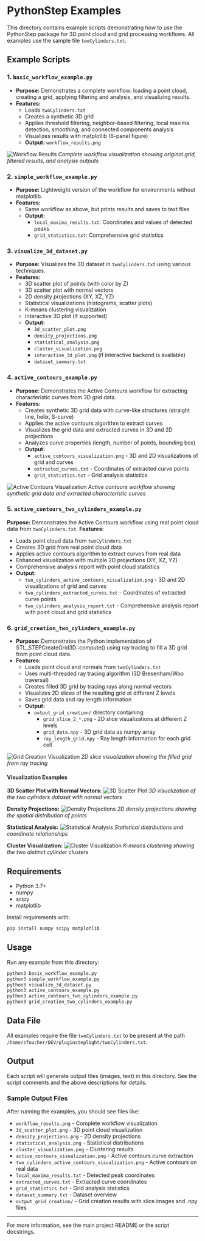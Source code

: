 # PythonStep Examples

This directory contains example scripts demonstrating how to use the PythonStep package for 3D point cloud and grid processing workflows. All examples use the sample file `twoCylinders.txt`.

## Example Scripts

### 1. `basic_workflow_example.py`
- **Purpose:** Demonstrates a complete workflow: loading a point cloud, creating a grid, applying filtering and analysis, and visualizing results.
- **Features:**
  - Loads `twoCylinders.txt`
  - Creates a synthetic 3D grid
  - Applies threshold filtering, neighbor-based filtering, local maxima detection, smoothing, and connected components analysis
  - Visualizes results with matplotlib (6-panel figure)
  - **Output:** `workflow_results.png`

![Workflow Results](workflow_results.png)
*Complete workflow visualization showing original grid, filtered results, and analysis outputs*

### 2. `simple_workflow_example.py`
- **Purpose:** Lightweight version of the workflow for environments without matplotlib.
- **Features:**
  - Same workflow as above, but prints results and saves to text files
  - **Output:**
    - `local_maxima_results.txt`: Coordinates and values of detected peaks
    - `grid_statistics.txt`: Comprehensive grid statistics

### 3. `visualize_3d_dataset.py`
- **Purpose:** Visualizes the 3D dataset in `twoCylinders.txt` using various techniques.
- **Features:**
  - 3D scatter plot of points (with color by Z)
  - 3D scatter plot with normal vectors
  - 2D density projections (XY, XZ, YZ)
  - Statistical visualizations (histograms, scatter plots)
  - K-means clustering visualization
  - Interactive 3D plot (if supported)
  - **Output:**
    - `3d_scatter_plot.png`
    - `density_projections.png`
    - `statistical_analysis.png`
    - `cluster_visualization.png`
    - `interactive_3d_plot.png` (if interactive backend is available)
    - `dataset_summary.txt`

### 4. `active_contours_example.py`
- **Purpose:** Demonstrates the Active Contours workflow for extracting characteristic curves from 3D grid data.
- **Features:**
  - Creates synthetic 3D grid data with curve-like structures (straight line, helix, S-curve)
  - Applies the active contours algorithm to extract curves
  - Visualizes the grid data and extracted curves in 3D and 2D projections
  - Analyzes curve properties (length, number of points, bounding box)
  - **Output:**
    - `active_contours_visualization.png` - 3D and 2D visualizations of grid and curves
    - `extracted_curves.txt` - Coordinates of extracted curve points
    - `grid_statistics.txt` - Grid analysis statistics

![Active Contours Visualization](active_contours_visualization.png)
*Active contours workflow showing synthetic grid data and extracted characteristic curves*

### 5. `active_contours_two_cylinders_example.py`
**Purpose:** Demonstrates the Active Contours workflow using real point cloud data from `twoCylinders.txt`.
**Features:**
  - Loads point cloud data from `twoCylinders.txt`
  - Creates 3D grid from real point cloud data
  - Applies active contours algorithm to extract curves from real data
  - Enhanced visualization with multiple 2D projections (XY, XZ, YZ)
  - Comprehensive analysis report with point cloud statistics
  - **Output:**
    - `two_cylinders_active_contours_visualization.png` - 3D and 2D visualizations of grid and curves
    - `two_cylinders_extracted_curves.txt` - Coordinates of extracted curve points
    - `two_cylinders_analysis_report.txt` - Comprehensive analysis report with point cloud and grid statistics

### 6. `grid_creation_two_cylinders_example.py`
- **Purpose:** Demonstrates the Python implementation of STL_STEPCreateGrid3D::compute() using ray tracing to fill a 3D grid from point cloud data.
- **Features:**
  - Loads point cloud and normals from `twoCylinders.txt`
  - Uses multi-threaded ray tracing algorithm (3D Bresenham/Woo traversal)
  - Creates filled 3D grid by tracing rays along normal vectors
  - Visualizes 2D slices of the resulting grid at different Z levels
  - Saves grid data and ray length information
  - **Output:**
    - `output_grid_creation/` directory containing:
      - `grid_slice_2_*.png` - 2D slice visualizations at different Z levels
      - `grid_data.npy` - 3D grid data as numpy array
      - `ray_length_grid.npy` - Ray length information for each grid cell

![Grid Creation Visualization](output_grid_creation/grid_slice_2_0.png)
*2D slice visualization showing the filled grid from ray tracing*

#### Visualization Examples

**3D Scatter Plot with Normal Vectors:**
![3D Scatter Plot](3d_scatter_plot.png)
*3D visualization of the two cylinders dataset with normal vectors*

**Density Projections:**
![Density Projections](density_projections.png)
*2D density projections showing the spatial distribution of points*

**Statistical Analysis:**
![Statistical Analysis](statistical_analysis.png)
*Statistical distributions and coordinate relationships*

**Cluster Visualization:**
![Cluster Visualization](cluster_visualization.png)
*K-means clustering showing the two distinct cylinder clusters*

## Requirements
- Python 3.7+
- numpy
- scipy
- matplotlib

Install requirements with:
```bash
pip install numpy scipy matplotlib
```

## Usage
Run any example from this directory:

```bash
python3 basic_workflow_example.py
python3 simple_workflow_example.py
python3 visualize_3d_dataset.py
python3 active_contours_example.py
python3 active_contours_two_cylinders_example.py
python3 grid_creation_two_cylinders_example.py
```

## Data File
All examples require the file `twoCylinders.txt` to be present at the path `/home/sfoucher/DEV/pluginsteplight/twoCylinders.txt`.

## Output
Each script will generate output files (images, text) in this directory. See the script comments and the above descriptions for details.

### Sample Output Files
After running the examples, you should see files like:
- `workflow_results.png` - Complete workflow visualization
- `3d_scatter_plot.png` - 3D point cloud visualization
- `density_projections.png` - 2D density projections
- `statistical_analysis.png` - Statistical distributions
- `cluster_visualization.png` - Clustering results
- `active_contours_visualization.png` - Active contours curve extraction
- `two_cylinders_active_contours_visualization.png` - Active contours on real data
- `local_maxima_results.txt` - Detected peak coordinates
- `extracted_curves.txt` - Extracted curve coordinates
- `grid_statistics.txt` - Grid analysis statistics
- `dataset_summary.txt` - Dataset overview
- `output_grid_creation/` - Grid creation results with slice images and .npy files

---
For more information, see the main project README or the script docstrings. 